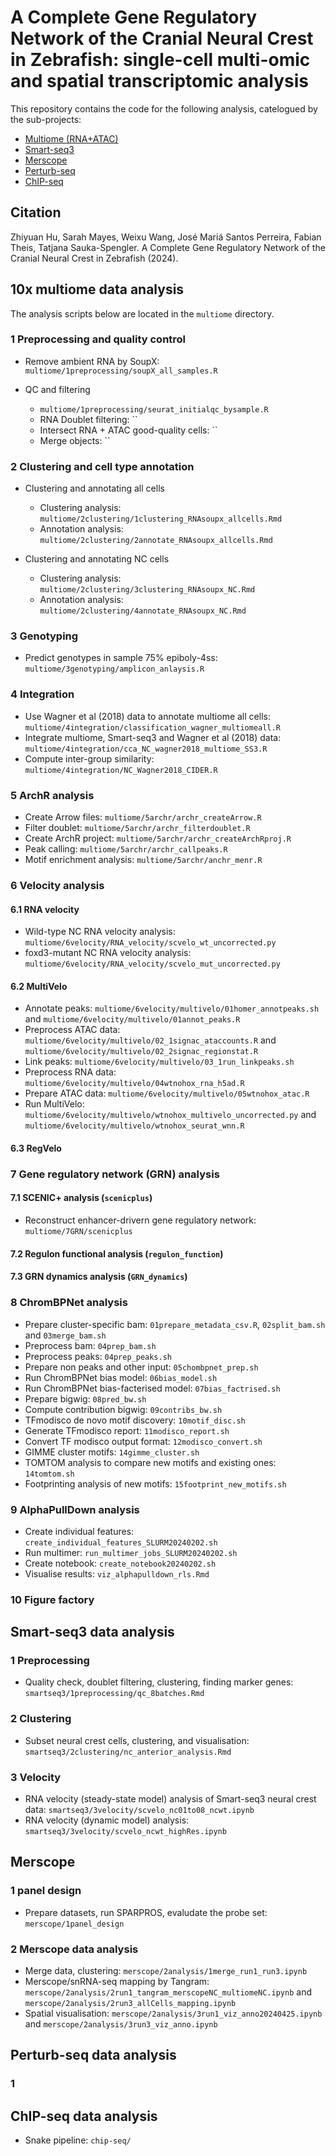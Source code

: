 # A Complete Gene Regulatory Network of the Cranial Neural Crest in Zebrafish: single-cell multi-omic and spatial transcriptomic analysis

This repository contains the code for the following analysis, catelogued by the sub-projects:
* [Multiome (RNA+ATAC)](https://github.com/zhiyhu/neural-crest-scmultiomics?tab=readme-ov-file#10x-multiome-data-analysis)
* [Smart-seq3](https://github.com/zhiyhu/neural-crest-scmultiomics?tab=readme-ov-file#smart-seq3-data-analysis)
* [Merscope](https://github.com/zhiyhu/neural-crest-scmultiomics?tab=readme-ov-file#merscope-data-analysis)
* [Perturb-seq](https://github.com/zhiyhu/neural-crest-scmultiomics?tab=readme-ov-file#perturb-seq-data-analysis)
* [ChIP-seq](https://github.com/zhiyhu/neural-crest-scmultiomics?tab=readme-ov-file#chip-seq-data-analysis)

## Citation

Zhiyuan Hu, Sarah Mayes, Weixu Wang, José Mariá Santos Perreira, Fabian Theis, Tatjana Sauka-Spengler. A Complete Gene Regulatory Network of the Cranial Neural Crest in Zebrafish (2024).

## 10x multiome data analysis

The analysis scripts below are located in the `multiome` directory.

### 1 Preprocessing and quality control

* Remove ambient RNA by SoupX: `multiome/1preprocessing/soupX_all_samples.R`

* QC and filtering
    * `multiome/1preprocessing/seurat_initialqc_bysample.R`
    * RNA Doublet filtering: ``
    * Intersect RNA + ATAC good-quality cells: ``
    * Merge objects: ``

### 2 Clustering and cell type annotation

* Clustering and annotating all cells
    * Clustering analysis: `multiome/2clustering/1clustering_RNAsoupx_allcells.Rmd`
    * Annotation analysis: `multiome/2clustering/2annotate_RNAsoupx_allcells.Rmd`

* Clustering and annotating NC cells 
    * Clustering analysis: `multiome/2clustering/3clustering_RNAsoupx_NC.Rmd` 
    * Annotation analysis: `multiome/2clustering/4annotate_RNAsoupx_NC.Rmd`

### 3 Genotyping

* Predict genotypes in sample 75% epiboly-4ss: `multiome/3genotyping/amplicon_anlaysis.R`

### 4 Integration

* Use Wagner et al (2018) data to annotate multiome all cells: `multiome/4integration/classification_wagner_multiomeall.R`
* Integrate multiome, Smart-seq3 and Wagner et al (2018) data: `multiome/4integration/cca_NC_wagner2018_multiome_SS3.R`
* Compute inter-group similarity: `multiome/4integration/NC_Wagner2018_CIDER.R`

### 5 ArchR analysis

* Create Arrow files: `multiome/5archr/archr_createArrow.R`
* Filter doublet: `multiome/5archr/archr_filterdoublet.R`
* Create ArchR project: `multiome/5archr/archr_createArchRproj.R`
* Peak calling: `multiome/5archr/archr_callpeaks.R`
* Motif enrichment analysis: `multiome/5archr/anchr_menr.R`

### 6 Velocity analysis

#### 6.1 RNA velocity 

* Wild-type NC RNA velocity analysis: `multiome/6velocity/RNA_velocity/scvelo_wt_uncorrected.py`
* foxd3-mutant NC RNA velocity analysis: `multiome/6velocity/RNA_velocity/scvelo_mut_uncorrected.py`

#### 6.2 MultiVelo 

* Annotate peaks: `multiome/6velocity/multivelo/01homer_annotpeaks.sh` and `multiome/6velocity/multivelo/01annot_peaks.R`
* Preprocess ATAC data: `multiome/6velocity/multivelo/02_1signac_ataccounts.R` and `multiome/6velocity/multivelo/02_2signac_regionstat.R`
* Link peaks: `multiome/6velocity/multivelo/03_1run_linkpeaks.sh`
* Preprocess RNA data: `multiome/6velocity/multivelo/04wtnohox_rna_h5ad.R`
* Prepare ATAC data: `multiome/6velocity/multivelo/05wtnohox_atac.R`
* Run MultiVelo: `multiome/6velocity/multivelo/wtnohox_multivelo_uncorrected.py` and `multiome/6velocity/multivelo/wtnohox_seurat_wnn.R`

#### 6.3 RegVelo


### 7 Gene regulatory network (GRN) analysis  

#### 7.1 SCENIC+ analysis (`scenicplus`)

* Reconstruct enhancer-drivern gene regulatory network: `multiome/7GRN/scenicplus`

#### 7.2 Regulon functional analysis (`regulon_function`)



#### 7.3 GRN dynamics analysis (`GRN_dynamics`)



### 8 ChromBPNet analysis

* Prepare cluster-specific bam: `01prepare_metadata_csv.R`, `02split_bam.sh` and `03merge_bam.sh`
* Preprocess bam: `04prep_bam.sh`
* Preprocess peaks: `04prep_peaks.sh`
* Prepare non peaks and other input: `05chombpnet_prep.sh`
* Run ChromBPNet bias model: `06bias_model.sh`
* Run ChromBPNet bias-facterised model: `07bias_factrised.sh`
* Prepare bigwig: `08pred_bw.sh`
* Compute contribution bigwig: `09contribs_bw.sh`
* TFmodisco de novo motif discovery: `10motif_disc.sh`
* Generate TFmodisco report: `11modisco_report.sh`
* Convert TF modisco output format: `12modisco_convert.sh`
* GIMME cluster motifs: `14gimme_cluster.sh`
* TOMTOM analysis to compare new motifs and existing ones: `14tomtom.sh`
* Footprinting analysis of new motifs: `15footprint_new_motifs.sh`

### 9 AlphaPullDown analysis

* Create individual features: `create_individual_features_SLURM20240202.sh`
* Run multimer: `run_multimer_jobs_SLURM20240202.sh`
* Create notebook: `create_notebook20240202.sh`
* Visualise results: `viz_alphapulldown_rls.Rmd`

### 10 Figure factory


## Smart-seq3 data analysis

### 1 Preprocessing

* Quality check, doublet filtering, clustering, finding marker genes: `smartseq3/1preprocessing/qc_8batches.Rmd`

### 2 Clustering

* Subset neural crest cells, clustering, and visualisation: `smartseq3/2clustering/nc_anterior_analysis.Rmd`

### 3 Velocity

* RNA velocity (steady-state model) analysis of Smart-seq3 neural crest data: `smartseq3/3velocity/scvelo_nc01to08_ncwt.ipynb`
*  RNA velocity (dynamic model) analysis: `smartseq3/3velocity/scvelo_ncwt_highRes.ipynb`

## Merscope 

### 1 panel design

* Prepare datasets, run SPARPROS, evaludate the probe set: `merscope/1panel_design`

### 2 Merscope data analysis

* Merge data, clustering: `merscope/2analysis/1merge_run1_run3.ipynb`
* Merscope/snRNA-seq mapping by Tangram: `merscope/2analysis/2run1_tangram_merscopeNC_multiomeNC.ipynb` and `merscope/2analysis/2run3_allCells_mapping.ipynb`
* Spatial visualisation: `merscope/2analysis/3run1_viz_anno20240425.ipynb` and `merscope/2analysis/3run3_viz_anno.ipynb`

## Perturb-seq data analysis

### 1 

## ChIP-seq data analysis

* Snake pipeline: `chip-seq/`
